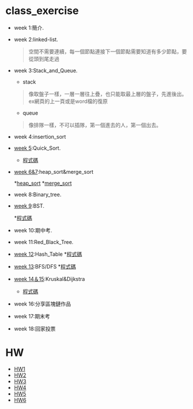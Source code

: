 # class_exercise

- week 1:簡介. 
- week 2:linked-list.
  >空間不需要連續，每一個節點連接下一個節點需要知道有多少節點，要從頭到尾走過
- week 3:Stack_and_Queue. 
  * stack
  >像取盤子一樣，一層一層往上疊，也只能取最上層的盤子，先進後出。ex網頁的上一頁或是word檔的復原
  * queue
  >像排隊一樣，不可以插隊，第一個進去的人，第一個出去。
- week 4:insertion_sort
- [week 5](https://github.com/tzuchyi/class_exercise/tree/master/1018hw):Quick_Sort.
    * [程式碼](https://github.com/tzuchyi/class_exercise/blob/master/1018hw/QuickSort_change.ipynb)
- [week 6&7](https://github.com/tzuchyi/class_exercise/tree/master/HW2):heap_sort&merge_sort  

    *[heap_sort](https://github.com/tzuchyi/class_exercise/blob/master/HW2/heap_sort_06170101.py)
    *[merge_sort](https://github.com/tzuchyi/class_exercise/blob/master/HW2/merge_sort_06170101.py)
- week 8:Binary_tree. 
- [week 9](https://github.com/tzuchyi/class_exercise/blob/master/HW3/Binary_Search_Tree_%E6%96%B0%E5%A2%9E%E5%88%AA%E9%99%A4%E6%9F%A5%E8%A9%A2%E4%BF%AE%E6%94%B9%E5%8A%9F%E8%83%BD%E8%AA%AA%E6%98%8E.ipynb):BST.  

   *[程式碼](https://github.com/tzuchyi/class_exercise/blob/master/HW3/binary_search_tree_06170101.py)
- week 10:期中考. 
- week 11:Red_Black_Tree. 
- [week 12](https://github.com/tzuchyi/class_exercise/blob/master/HW4/hash_table%E8%A3%BD%E4%BD%9C.ipynb):Hash_Table
   *[程式碼](https://github.com/tzuchyi/class_exercise/blob/master/HW4/hash_table_06170101.py)
- [week 13](https://github.com/tzuchyi/class_exercise/blob/master/HW5/BFS_DFS%E6%B5%81%E7%A8%8B%E5%9C%96.ipynb):BFS/DFS
   *[程式碼](https://github.com/tzuchyi/class_exercise/blob/master/HW5/BFS_06170101.pyy)
- [week 14＆15](https://github.com/tzuchyi/class_exercise/blob/master/HW6/Dijkstra_06170101.py):Kruskal&Dijkstra
    * [程式碼](HW6/Dijkstra_06170108.py)
- week 16:分享區塊鏈作品
- week 17:期末考
- week 18:回家投票


# HW
- [HW1](https://github.com/hello02923/lai/blob/master/HW1/readme.md)
- [HW2](https://github.com/tzuchyi/class_exercise/tree/master/HW2)
- [HW3](https://github.com/tzuchyi/class_exercise/tree/master/HW3) 
- [HW4](https://github.com/tzuchyi/class_exercise/tree/master/HW4)
- [HW5](https://github.com/tzuchyi/class_exercise/tree/master/HW5)
- [HW6](https://github.com/tzuchyi/class_exercise/tree/master/HW6)
